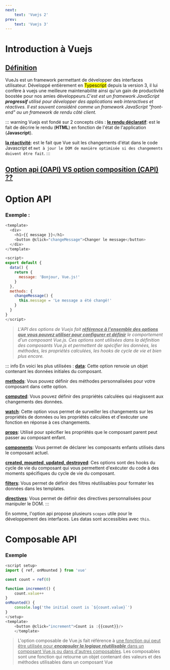 ```yaml
---
next:
    text: 'Vuejs 2'
prev: 
    text: 'Vuejs 3'
---
```

# Introduction à Vuejs

## <u>Définition</u>
VueJs est un framework permettant de développer des interfaces utilisateur. Développé entièrement en <mark>Typescript</mark> depuis la version 3, il lui confère à vuejs une meilleure maintenabilité ainsi qu'un gain de productivité boostée pour nos amies développeurs.*C'est est un framework JavaScript **progressif** utilisé pour développer des applications web interactives et réactives. Il est souvent considéré comme un framework JavaScript "front-end" ou un framework de rendu côté client.*

::: warning
Vuejs est fondé sur 2 concepts clés : 
**<u>le rendu déclaratif</u>**: est le fait de décrire le rendu (**HTML**) en fonction de l'état de l'application (**Javascript**).

**<u>la réactivité</u>**: est le fait que Vue suit les changements d'état dans le code Javascript et `met à jour le DOM de manière optimisée si des changements doivent être fait`.
:::

## <u> Option api (OAPI) VS option composition (CAPI) ??</u>

# Option API
### Exemple : 
```javascript
<template>
  <div>
    <h1>{{ message }}</h1>
    <button @click="changeMessage">Changer le message</button>
  </div>
</template>

<script>
export default {
  data() {
    return {
      message: 'Bonjour, Vue.js!'
    }
  },
  methods: {
    changeMessage() {
      this.message = 'Le message a été changé!'
    }
  }
}
</script>
```

>*L'API des options de Vuejs fait <u>***référence à l'ensemble des options que vous pouvez utiliser pour configurer et définir***</u> le comportement d'un composant Vue.js. Ces options sont utilisées dans la définition des composants Vue.js et permettent de spécifier les données, les méthodes, les propriétés calculées, les hooks de cycle de vie et bien plus encore.*

::: info En voici les plus utilisées :
<u>**data**</u>: Cette option renvoie un objet contenant les données initiales du composant.

<u>**methods**</u>: Vous pouvez définir des méthodes personnalisées pour votre composant dans cette option.

<u>**computed**</u>: Vous pouvez définir des propriétés calculées qui réagissent aux changements des données.

<u>**watch**</u>: Cette option vous permet de surveiller les changements sur les propriétés de données ou les propriétés calculées et d'exécuter une fonction en réponse à ces changements.

<u>**props**</u>: Utilisé pour spécifier les propriétés que le composant parent peut passer au composant enfant.

<u>**components**</u>: Vous permet de déclarer les composants enfants utilisés dans le composant actuel.

<u>**created, mounted, updated, destroyed**</u>: Ces options sont des hooks du cycle de vie du composant qui vous permettent d'exécuter du code à des moments spécifiques du cycle de vie du composant.

<u>**filters**</u>: Vous permet de définir des filtres réutilisables pour formater les données dans les templates.

<u>**directives**</u>: Vous permet de définir des directives personnalisées pour manipuler le DOM.
:::

En somme, l'option api propose plusieurs `scopes` utile pour le développement des interfaces. Les datas sont accessibles avec `this`.

# Composable API
### Exemple
```js
<script setup>
import { ref, onMounted } from 'vue'

const count = ref(0)

function increment() {
    count.value++
}
onMounted() {
    console.log('the initial count is `${count.value}`')
}
</setup>
<template>
    <button @click="increment">Count is :{{count}}/>
    </template>
```
>L'option composable de Vue.js fait référence à <u>une fonction qui peut être utilisée pour ***encapsuler la logique réutilisable*** dans un composant Vue.js ou dans d'autres composables</u>. Les composables sont une fonction qui retourne un objet contenant des valeurs et des méthodes utilisables dans un composant Vue

